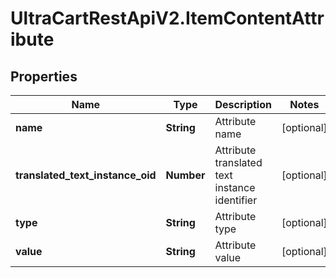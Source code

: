 # UltraCartRestApiV2.ItemContentAttribute

## Properties

Name | Type | Description | Notes
------------ | ------------- | ------------- | -------------
**name** | **String** | Attribute name | [optional] 
**translated_text_instance_oid** | **Number** | Attribute translated text instance identifier | [optional] 
**type** | **String** | Attribute type | [optional] 
**value** | **String** | Attribute value | [optional] 


